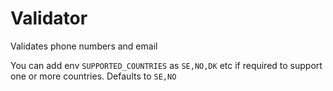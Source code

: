 # Validator

Validates phone numbers and email

You can add env `SUPPORTED_COUNTRIES` as `SE,NO,DK` etc if required to support one or more countries. Defaults to `SE,NO`